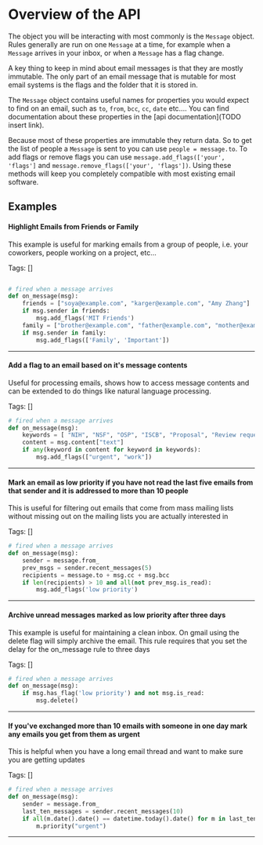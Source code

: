 # Overview of the API

The object you will be interacting with most commonly is the `Message` object. Rules generally are run on one `Message` at a time, for example when a `Message` arrives in your inbox, or when a `Message` has a flag change.

A key thing to keep in mind about email messages is that they are mostly immutable. The only part of an email message that is mutable for most email systems is the flags and the folder that it is stored in. 

The `Message` object contains useful names for properties you would expect to find on an email, such as `to`, `from`, `bcc`, `cc`, `date` etc.... You can find documentation about these properties in the [api documentation](TODO insert link). 

Because most of these properties are immutable they return data. So to get the list of people a `Message` is sent to you can use `people = message.to`.  To add flags or remove flags you can use `message.add_flags(['your', 'flags']` and `message.remove_flags(['your', 'flags'])`. Using these methods will keep you completely compatible with most existing email software.

<!-- TODO we need to make it possible to set custom methods such as deadline using our API. -->

<!-- TODO might be useful to express flags as a custom list so people can use append pop etc... -->

<!-- TODO: what happened to the on flag changed -->

## Examples

#### Highlight Emails from Friends or Family

This example is useful for marking emails from a group of people, i.e. your coworkers, people working on a project, etc...

Tags: []

```python

# fired when a message arrives
def on_message(msg):
    friends = ["soya@example.com", "karger@example.com", "Amy Zhang"]
    if msg.sender in friends:
        msg.add_flags('MIT Friends')
    family = ["brother@example.com", "father@example.com", "mother@example.com"]
    if msg.sender in family:
        msg.add_flags(['Family', 'Important'])
```

----------

<!-- TODO: why does return_only_text in message.content also return the HTML?? -->

#### Add a flag to an email based on it's message contents

Useful for processing emails, shows how to access message contents and can be extended to do things like natural language processing.

Tags: []


```python
# fired when a message arrives
def on_message(msg):
    keywords = [ "NIH", "NSF", "OSP", "ISCB", "Proposal", "Review requests", "AAAS", "IEEE"]
    content = msg.content["text"]
    if any(keyword in content for keyword in keywords):
        msg.add_flags(["urgent", "work"])
```

----------

#### Mark an email as low priority if you have not read the last five emails from that sender and it is addressed to more than 10 people

This is useful for filtering out emails that come from mass mailing lists without missing out on the mailing lists you are actually interested in

Tags: []


```python
# fired when a message arrives
def on_message(msg):
    sender = message.from_
    prev_msgs = sender.recent_messages(5)
    recipients = message.to + msg.cc + msg.bcc
    if len(recipients) > 10 and all(not prev_msg.is_read):
        msg.add_flags('low priority')
```

----------

#### Archive unread messages marked as low priority after three days

This example is useful for maintaining a clean inbox. On gmail using the delete flag will simply archive the email. This rule requires that you set the delay for the on_message rule to three days

Tags: []


```python
# fired when a message arrives
def on_message(msg):
    if msg.has_flag('low priority') and not msg.is_read:
        msg.delete()
```

----------

#### If you've exchanged more than 10 emails with someone in one day mark any emails you get from them as urgent

This is helpful when you have a long email thread and want to make sure you are getting updates

Tags: []


```python
# fired when a message arrives
def on_message(msg):
    sender = message.from_
    last_ten_messages = sender.recent_messages(10)
    if all(m.date().date() == datetime.today().date() for m in last_ten_messages):
        m.priority("urgent")
```

----------